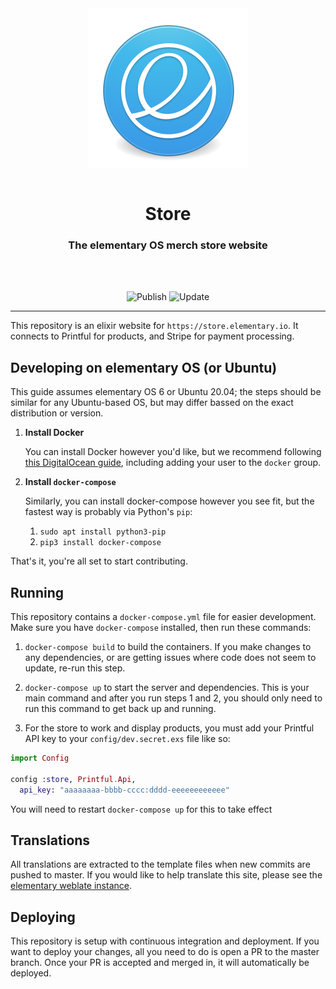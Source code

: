 <div align="center">
  <a href="https://store.elementary.io" align="center">
    <center align="center">
      <img src="assets/static/elementary.svg" alt="elementary" align="center">
    </center>
  </a>
  <br>
  <h1 align="center"><center>Store</center></h1>
  <h3 align="center"><center>The elementary OS merch store website</center></h3>
  <br>
  <br>
</div>

<p align="center">
  <img src="https://github.com/elementary/store/workflows/Publish/badge.svg" alt="Publish">
  <img src="https://github.com/elementary/store/workflows/Update/badge.svg" alt="Update">
</p>

---

This repository is an elixir website for `https://store.elementary.io`. It
connects to Printful for products, and Stripe for payment processing.

## Developing on elementary OS (or Ubuntu)

This guide assumes elementary OS 6 or Ubuntu 20.04; the steps should be similar for any Ubuntu-based OS, but may differ bassed on the exact distribution or version.

1. **Install Docker**

   You can install Docker however you'd like, but we recommend following [this DigitalOcean guide](https://www.digitalocean.com/community/tutorials/how-to-install-and-use-docker-on-ubuntu-20-04), including adding your user to the `docker` group.

2. **Install `docker-compose`**

   Similarly, you can install docker-compose however you see fit, but the fastest way is probably via Python's `pip`:

   1. `sudo apt install python3-pip`
   2. `pip3 install docker-compose`

That's it, you're all set to start contributing.

## Running

This repository contains a `docker-compose.yml` file for easier development.
Make sure you have `docker-compose` installed, then run these commands:

1) `docker-compose build` to build the containers. If you make changes to any
dependencies, or are getting issues where code does not seem to update, re-run
this step.

2) `docker-compose up` to start the server and dependencies. This is your main
command and after you run steps 1 and 2, you should only need to run this
command to get back up and running.

3) For the store to work and display products, you must add your Printful API
key to your `config/dev.secret.exs` file like so:

```ex
import Config

config :store, Printful.Api,
  api_key: "aaaaaaaa-bbbb-cccc:dddd-eeeeeeeeeeee"
```

You will need to restart `docker-compose up` for this to take effect

## Translations

All translations are extracted to the template files when new commits are
pushed to master. If you would like to help translate this site, please see the
[elementary weblate instance](https://l10n.elementary.io/).

## Deploying

This repository is setup with continuous integration and deployment. If you want
to deploy your changes, all you need to do is open a PR to the master branch.
Once your PR is accepted and merged in, it will automatically be deployed.
